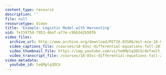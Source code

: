 ```yaml
---
content_type: resource
description: ''
file: null
resourcetype: Video
title: 'Example: Logistic Model with Harvesting'
uid: 7e15975d-7953-4ba7-a77e-c9bb342b50f6
video_files:
  archive_url: http://www.archive.org/download/MIT18.03S06/mit-ocw-18.03-lec5-14feb2003-220k_512kb.mp4
  video_captions_file: /courses/18-03sc-differential-equations-fall-2011/9e69b6e147f75b77a30bbac253eb4814_te6Mplq3DCU.vtt
  video_thumbnail_file: https://img.youtube.com/vi/te6Mplq3DCU/default.jpg
  video_transcript_file: /courses/18-03sc-differential-equations-fall-2011/2f90fbaae4c4f8ac977e475651bb77a6_te6Mplq3DCU.pdf
video_metadata:
  youtube_id: te6Mplq3DCU
---
```

